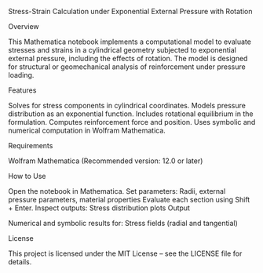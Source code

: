 Stress-Strain Calculation under Exponential External Pressure with Rotation

Overview

This Mathematica notebook implements a computational model to evaluate stresses and strains in a cylindrical geometry subjected to exponential external pressure, including the effects of rotation. The model is designed for structural or geomechanical analysis of reinforcement under pressure loading.

Features

Solves for stress components in cylindrical coordinates.
Models pressure distribution as an exponential function.
Includes rotational equilibrium in the formulation.
Computes reinforcement force and position.
Uses symbolic and numerical computation in Wolfram Mathematica.

Requirements

Wolfram Mathematica (Recommended version: 12.0 or later)

How to Use

Open the notebook in Mathematica.
Set parameters:
Radii, external pressure parameters, material properties
Evaluate each section using Shift + Enter.
Inspect outputs:
Stress distribution plots
Output

Numerical and symbolic results for:
Stress fields (radial and tangential)

License

This project is licensed under the MIT License – see the LICENSE file for details.

